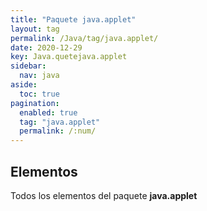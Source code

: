 ```yaml
---
title: "Paquete java.applet"
layout: tag
permalink: /Java/tag/java.applet/
date: 2020-12-29
key: Java.quetejava.applet
sidebar: 
  nav: java
aside: 
  toc: true
pagination: 
  enabled: true
  tag: "java.applet"
  permalink: /:num/
---
```


<h2>Elementos</h2>
Todos los elementos del paquete <strong>java.applet</strong>
